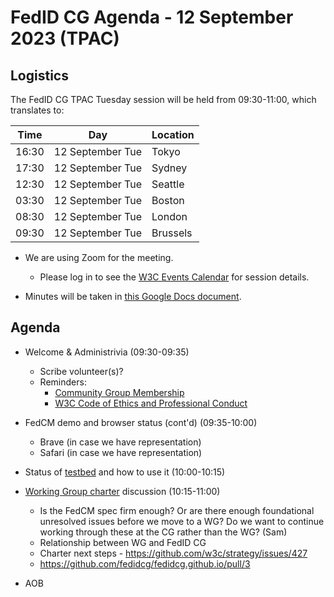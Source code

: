 # FedID CG Agenda - 12 September 2023 (TPAC)

## Logistics

The FedID CG TPAC Tuesday session will be held from 09:30-11:00, which translates to:

| Time         | Day    | Location      |
| ------------ | ------ | ------------- |
| 16:30 | 12 September Tue | Tokyo         |
| 17:30 | 12 September Tue | Sydney        |
| 12:30 | 12 September Tue | Seattle       |
| 03:30 | 12 September Tue | Boston        |
| 08:30 | 12 September Tue | London        |
| 09:30 | 12 September Tue | Brussels      |


* We are using Zoom for the meeting.
    * Please log in to see the [W3C Events Calendar](https://www.w3.org/events/meetings/50b18bc4-e29b-4670-8945-a06049604063/) for session details. 

* Minutes will be taken in [this Google Docs document](https://docs.google.com/document/d/12PLJQHrTCwFDcLeBvOiH3RjYHuVCF1a9ljYyPUj-S3o/edit).


## Agenda

* Welcome & Administrivia (09:30-09:35)
  * Scribe volunteer(s)?
  * Reminders: 
     * [Community Group Membership](https://www.w3.org/community/fed-id/)
     * [W3C Code of Ethics and Professional Conduct](https://www.w3.org/Consortium/cepc/)

* FedCM demo and browser status (cont'd) (09:35-10:00)
  * Brave (in case we have representation)
  * Safari (in case we have representation)
 
* Status of [testbed](https://github.com/fedidcg/fedcm-testing) and how to use it (10:00-10:15)

* [Working Group charter](https://github.com/fedidcg/fedidcg.github.io/blob/main/charters/Proposed-WG-WebIdentityCredentials.md) discussion (10:15-11:00)
  * Is the FedCM spec firm enough? Or are there enough foundational unresolved issues before we move to a WG? Do we want to continue working through these at the CG rather than the WG? (Sam)
  * Relationship between WG and FedID CG
  * Charter next steps - https://github.com/w3c/strategy/issues/427
  * <https://github.com/fedidcg/fedidcg.github.io/pull/3> 



* AOB

